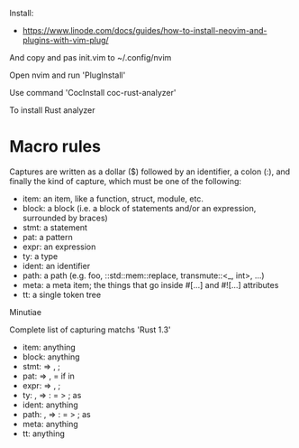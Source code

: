 Install:
- https://www.linode.com/docs/guides/how-to-install-neovim-and-plugins-with-vim-plug/

And copy and pas init.vim to ~/.config/nvim

Open nvim and run 'PlugInstall'

Use command 'CocInstall coc-rust-analyzer'

To install Rust analyzer

# Macro rules

Captures are written as a dollar ($) followed by an identifier, a colon (:), and finally the kind of capture, which must be one of the following:

- item: an item, like a function, struct, module, etc.
- block: a block (i.e. a block of statements and/or an expression, surrounded by braces)
- stmt: a statement
- pat: a pattern
- expr: an expression
- ty: a type
- ident: an identifier
- path: a path (e.g. foo, ::std::mem::replace, transmute::<_, int>, …)
- meta: a meta item; the things that go inside #[...] and #![...] attributes
- tt: a single token tree


Minutiae

Complete list of capturing matchs 'Rust 1.3'

- item: anything
- block: anything
- stmt: => , ;
- pat: => , = if in
- expr: => , ;
- ty: , => : = > ; as
- ident: anything
- path: , => : = > ; as
- meta: anything
- tt: anything
